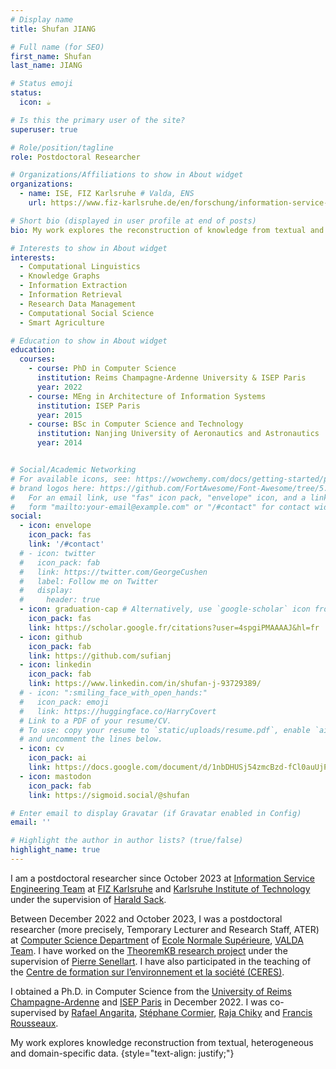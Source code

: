 ```yaml
---
# Display name
title: Shufan JIANG

# Full name (for SEO)
first_name: Shufan
last_name: JIANG

# Status emoji
status:
  icon: ☕️

# Is this the primary user of the site?
superuser: true

# Role/position/tagline
role: Postdoctoral Researcher

# Organizations/Affiliations to show in About widget
organizations:
  - name: ISE, FIZ Karlsruhe # Valda, ENS
    url: https://www.fiz-karlsruhe.de/en/forschung/information-service-engineering # https://team.inria.fr/valda/

# Short bio (displayed in user profile at end of posts)
bio: My work explores the reconstruction of knowledge from textual and heterogeneous data.

# Interests to show in About widget
interests:
  - Computational Linguistics
  - Knowledge Graphs
  - Information Extraction
  - Information Retrieval
  - Research Data Management 
  - Computational Social Science
  - Smart Agriculture

# Education to show in About widget
education:
  courses:
    - course: PhD in Computer Science
      institution: Reims Champagne-Ardenne University & ISEP Paris
      year: 2022
    - course: MEng in Architecture of Information Systems
      institution: ISEP Paris
      year: 2015
    - course: BSc in Computer Science and Technology
      institution: Nanjing University of Aeronautics and Astronautics
      year: 2014


# Social/Academic Networking
# For available icons, see: https://wowchemy.com/docs/getting-started/page-builder/#icons
# brand logos here: https://github.com/FortAwesome/Font-Awesome/tree/5.15.3/svgs/brands
#   For an email link, use "fas" icon pack, "envelope" icon, and a link in the
#   form "mailto:your-email@example.com" or "/#contact" for contact widget.
social:
  - icon: envelope
    icon_pack: fas
    link: '/#contact'
  # - icon: twitter
  #   icon_pack: fab
  #   link: https://twitter.com/GeorgeCushen
  #   label: Follow me on Twitter
  #   display:
  #     header: true
  - icon: graduation-cap # Alternatively, use `google-scholar` icon from `ai` icon pack
    icon_pack: fas
    link: https://scholar.google.fr/citations?user=4spgiPMAAAAJ&hl=fr
  - icon: github
    icon_pack: fab
    link: https://github.com/sufianj
  - icon: linkedin
    icon_pack: fab
    link: https://www.linkedin.com/in/shufan-j-93729389/
  # - icon: ":smiling_face_with_open_hands:"
  #   icon_pack: emoji
  #   link: https://huggingface.co/HarryCovert
  # Link to a PDF of your resume/CV.
  # To use: copy your resume to `static/uploads/resume.pdf`, enable `ai` icons in `params.yaml`,
  # and uncomment the lines below.
  - icon: cv
    icon_pack: ai
    link: https://docs.google.com/document/d/1nbDHUSj54zmcBzd-fCl0auUjPhKv109lzdNOohk1ltw/export?format=pdf
  - icon: mastodon
    icon_pack: fab
    link: https://sigmoid.social/@shufan

# Enter email to display Gravatar (if Gravatar enabled in Config)
email: ''

# Highlight the author in author lists? (true/false)
highlight_name: true
---
```

I am a postdoctoral researcher since October 2023 at <a href="https://www.fiz-karlsruhe.de/en/forschung/information-service-engineering" target="_blank">Information Service Engineering Team</a> at <a href="https://www.fiz-karlsruhe.de/en" target="_blank">FIZ Karlsruhe</a> and <a href="https://www.kit.edu/english/" target="_blank">Karlsruhe Institute of Technology</a> under the supervision of <a href="https://scholar.google.fr/citations?hl=fr&user=_ZG20kAAAAAJ&view_op=list_works&sortby=pubdate" target="_blank">Harald Sack</a>.

Between December 2022 and October 2023, I was a postdoctoral researcher (more precisely, Temporary Lecturer and Research Staff, ATER) at <a href="https://www.di.ens.fr/" target="_blank">Computer Science Department</a> of <a href="https://www.ens.psl.eu/" target="_blank">Ecole Normale Supérieure</a>, <a href="https://team.inria.fr/valda/" target="_blank">VALDA Team</a>. I have worked on the <a href="https://github.com/PierreSenellart/theoremkb"  target="_blank">TheoremKB research project</a> under the supervision of <a href="https://pierre.senellart.com" target="_blank">Pierre Senellart</a>. I have also participated in the teaching of the <a href="https://ceres.ens.psl.eu" target="_blank">Centre de formation sur l’environnement et la société (CERES)</a>.

I obtained a Ph.D. in Computer Science from the <a href="https://www.univ-reims.eu/" target="_blank">University of Reims Champagne-Ardenne</a> and <a href="https://en.isep.fr/" target="_blank">ISEP Paris</a> in December 2022. I was co-supervised by <a href="https://rafaelangarita.github.io" target="_blank"> Rafael Angarita</a>, <a href="https://crestic.univ-reims.fr/fr/stephane.cormier" target="_blank">Stéphane Cormier</a>, <a href="https://www.linkedin.com/in/rchiky/" target="_blank">Raja Chiky</a> and <a href="http://www.francisrousseaux.fr/" target="_blank">Francis Rousseaux</a>. 

My work explores knowledge reconstruction from textual, heterogeneous and domain-specific data.
{style="text-align: justify;"}
